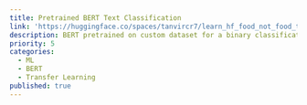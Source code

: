 ```yaml
---
title: Pretrained BERT Text Classification
link: 'https://huggingface.co/spaces/tanvircr7/learn_hf_food_not_food_text_classifier_demo'
description: BERT pretrained on custom dataset for a binary classification task 
priority: 5
categories:
  - ML
  - BERT
  - Transfer Learning
published: true
---
```

